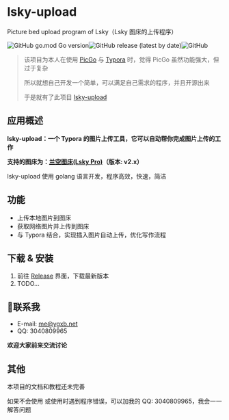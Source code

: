 # lsky-upload
Picture bed upload program of Lsky（Lsky 图床的上传程序）

![GitHub go.mod Go version](https://img.shields.io/github/go-mod/go-version/YGXB-net/lsky-upload)![GitHub release (latest by date)](https://img.shields.io/github/v/release/YGXB-net/lsky-upload)![GitHub](https://img.shields.io/github/license/YGXB-net/lsky-upload)

> 该项目为本人在使用 [PicGo](https://github.com/Molunerfinn/PicGo) 与 [Typora](https://typoraio.cn/) 时，觉得 PicGo 虽然功能强大，但过于复杂
>
> 所以就想自己开发一个简单，可以满足自己需求的程序，并且开源出来
>
> 于是就有了此项目 [lsky-upload](https://github.com/YGXB-net/lsky-upload)

## 应用概述

**lsky-upload：一个 Typora 的图片上传工具，它可以自动帮你完成图片上传的工作**

**支持的图床为：[兰空图床(Lsky Pro)](https://github.com/lsky-org/lsky-pro)（版本: v2.x）**

lsky-upload 使用 golang 语言开发，程序高效，快速，简洁

## 功能

- 上传本地图片到图床
- 获取网络图片并上传到图床
- 与 Typora 结合，实现插入图片自动上传，优化写作流程

## 下载 & 安装

1. 前往 [Release](./releases) 界面，下载最新版本
2. TODO...

## :email:联系我

- E-mail: [me@ygxb.net](mailto:me@ygxb.net)
- QQ: 3040809965

**欢迎大家前来交流讨论**

## 其他

本项目的文档和教程还未完善

如果不会使用 或使用时遇到程序错误，可以加我的 QQ: 3040809965，我会一一解答问题
